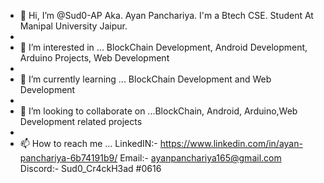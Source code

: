 - 👋 Hi, I’m @Sud0-AP Aka. Ayan Panchariya. I'm a Btech CSE. Student At Manipal University Jaipur.
- 
- 👀 I’m interested in ... BlockChain Development, Android Development, Arduino Projects, Web Development
- 
- 🌱 I’m currently learning ... BlockChain Development and Web Development
- 
- 💞️ I’m looking to collaborate on ...BlockChain, Android, Arduino,Web Development related projects
- 
- 📫 How to reach me ... LinkedIN:- https://www.linkedin.com/in/ayan-panchariya-6b74191b9/
                          Email:- ayanpanchariya165@gmail.com
                          Discord:- Sud0_Cr4ckH3ad #0616
